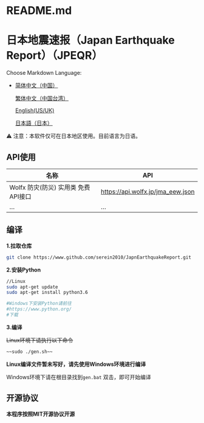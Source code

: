 # README.md

# 日本地震速报（Japan Earthquake Report）（JPEQR）

Choose Markdown Language:


    
- [简体中文（中国）](README.md)
    
    [繁体中文（中国台湾）](README-TC.md)
    
    [English(US/UK)](README-EN.md)
    
    [日本語（日本）](README-JP.md)
    

<aside>
⚠️ 注意：本软件仅可在日本地区使用。目前语言为日语。

</aside>

## API使用

| 名称                                | API                               |
| ----------------------------------- | --------------------------------- |
| Wolfx 防灾(防災) 实用类 免费API接口 | https://api.wolfx.jp/jma_eew.json |
| …                                   | …                                 |

## 编译

**1.拉取仓库**

```bash
git clone https://www.github.com/serein2010/JapnEarthquakeReport.git
```

**2.安装Python**

```bash
//Linux
sudo apt-get update
sudo apt-get install python3.6
```

```python
#Windows下安装Python请前往
#https://www.python.org/
#下载
```

**3.编译**

~~Linux环境下请执行以下命令~~

```bash
~~sudo ./gen.sh~~
```

**Linux编译文件暂未写好，请先使用Windows环境进行编译**

Windows环境下请在根目录找到`gen.bat` 双击，即可开始编译

## 开源协议

**本程序按照MIT开源协议开源**